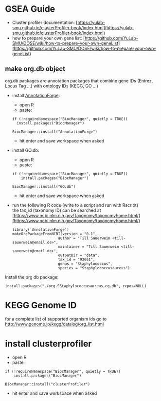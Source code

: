 # GSEA Guide
- Cluster profiler documentation:  [https://yulab-smu.github.io/clusterProfiler-book/index.html](https://yulab-smu.github.io/clusterProfiler-book/index.html)
- how to prepare your own gene list: [https://github.com/YuLab-SMU/DOSE/wiki/how-to-prepare-your-own-geneList](https://github.com/YuLab-SMU/DOSE/wiki/how-to-prepare-your-own-geneList)
## make org.db object
org.db packages are annotation packages that combine gene IDs (Entrez, Locus Tag ...) with ontology IDs (KEGG, GO ...)
- install [AnnotationForge](https://bioconductor.org/packages/release/bioc/html/AnnotationForge.html):
  - open R
  - paste:
  ```
  if (!requireNamespace("BiocManager", quietly = TRUE))
    install.packages("BiocManager")

  BiocManager::install("AnnotationForge")
  ```
  - hit enter and save workspace when asked
- install GO.db:
  - open R
  - paste:
  ```
  if (!requireNamespace("BiocManager", quietly = TRUE))
      install.packages("BiocManager")

  BiocManager::install("GO.db")
  ```
  - hit enter and save workspace when asked
- run the following R code (write to a script and run with Rscript)  
  the tax_id (taxonomy ID) can be searched at [https://www.ncbi.nlm.nih.gov/Taxonomy/taxonomyhome.html/](https://www.ncbi.nlm.nih.gov/Taxonomy/taxonomyhome.html/)

  ```
  library('AnnotationForge')
  makeOrgPackageFromNCBI(version = "0.1",
                       author = "Till Sauerwein <till-sauerwein@email.de>",
                       maintainer = "Till Sauerwein <till-sauerwein@email.de>",
                       outputDir = "data",
                       tax_id = "93061",
                       genus = "Staphylococcus",
                       species = "Staphylococcusaureus")

  ```
Install the org db package:
  ```
  install.packages("./org.SStaphylococcusaureus.eg.db", repos=NULL)

  ```
# KEGG Genome ID
for a complete list of supported organism ids go to http://www.genome.jp/kegg/catalog/org_list.html 

# install clusterprofiler
 - open R
  - paste:
```
if (!requireNamespace("BiocManager", quietly = TRUE))
    install.packages("BiocManager")

BiocManager::install("clusterProfiler")

```
 - hit enter and save workspace when asked
